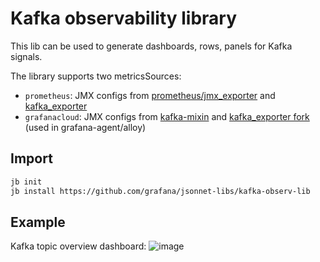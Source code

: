 # Kafka observability library

This lib can be used to generate dashboards, rows, panels for Kafka signals.

The library supports two metricsSources:

- `prometheus`: JMX configs from [prometheus/jmx_exporter](https://github.com/prometheus/jmx_exporter/blob/main/example_configs/kafka-2_0_0.yml) and [kafka_exporter](https://github.com/danielqsj/kafka_exporter)
- `grafanacloud`: JMX configs from [kafka-mixin](../kafka-mixin/jmx) and [kafka_exporter fork](https://github.com/grafana/kafka_exporter) (used in grafana-agent/alloy)

## Import

```sh
jb init
jb install https://github.com/grafana/jsonnet-libs/kafka-observ-lib
```



## Example

Kafka topic overview dashboard:
![image](https://github.com/user-attachments/assets/2396de66-f782-4efc-9edf-66af5d836f3e)
